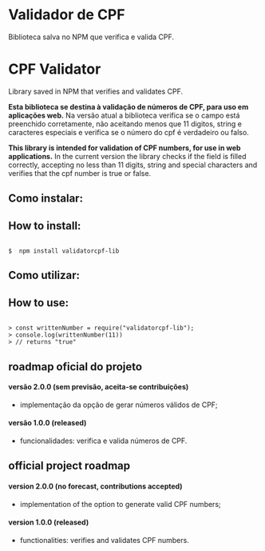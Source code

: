 # Validador de CPF
Biblioteca salva no NPM que verifica e valida CPF.

# CPF Validator
Library saved in NPM that verifies and validates CPF.

**Esta biblioteca se destina à validação de números de CPF, para uso em aplicações web.**
Na versão atual a biblioteca verifica se o campo está preenchido corretamente, não aceitando menos que 11 digitos, string e caracteres especiais e verifica se o número do cpf é verdadeiro ou falso.

**This library is intended for validation of CPF numbers, for use in web applications.**
In the current version the library checks if the field is filled correctly, accepting no less than 11 digits, string and special characters and verifies that the cpf number is true or false.

## Como instalar:
## How to install:

```shell

$  npm install validatorcpf-lib

```

## Como utilizar:
## How to use:

```node

> const writtenNumber = require("validatorcpf-lib");
> console.log(writtenNumber(11))
> // returns "true"

```

## roadmap oficial do projeto

#### versão 2.0.0 (sem previsão, aceita-se contribuições)
- implementação da opção de gerar números válidos de CPF;

#### versão 1.0.0 (released)
- funcionalidades: verifica e valida números de CPF.

## official project roadmap

#### version 2.0.0 (no forecast, contributions accepted)
- implementation of the option to generate valid CPF numbers;

#### version 1.0.0 (released)
- functionalities: verifies and validates CPF numbers.
